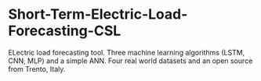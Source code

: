 # Short-Term-Electric-Load-Forecasting-CSL

ELectric load forecasting tool. Three machine learning algorithms (LSTM, CNN, MLP) and a simple ANN. Four real world datasets and an open source from Trento, Italy.

